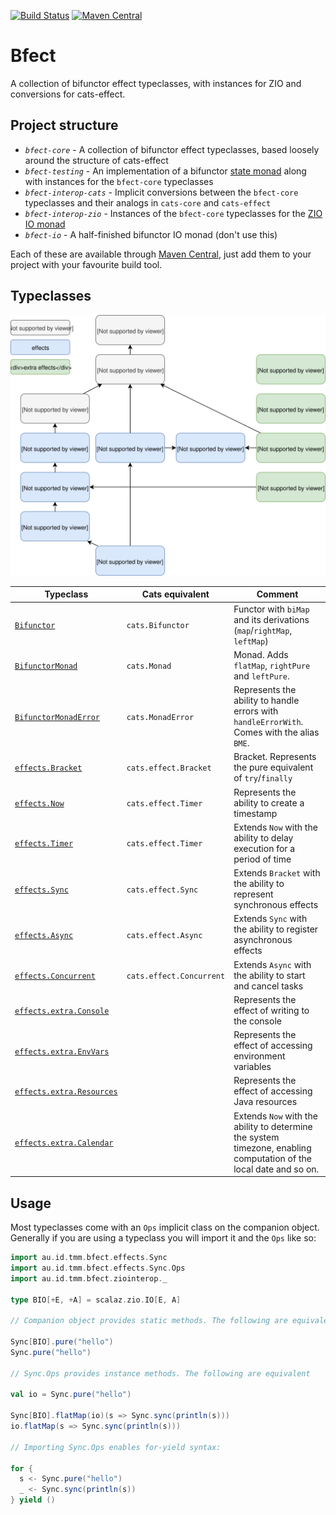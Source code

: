 [![Build Status](https://travis-ci.com/tmccarthy/bfect.svg?branch=master)](https://travis-ci.com/tmccarthy/bfect)
[![Maven Central](https://img.shields.io/maven-central/v/au.id.tmm.bfect/bfect-core_2.12.svg)](https://repo.maven.apache.org/maven2/au/id/tmm/bfect/bfect-core_2.12/)

# Bfect

A collection of bifunctor effect typeclasses, with instances for ZIO and conversions for cats-effect.

## Project structure

* *`bfect-core`* - A collection of bifunctor effect typeclasses, based loosely around the structure of cats-effect
* *`bfect-testing`* - An implementation of a bifunctor [state monad](https://typelevel.org/cats/datatypes/state.html) along with instances for the `bfect-core` typeclasses
* *`bfect-interop-cats`* - Implicit conversions between the `bfect-core` typeclasses and their analogs in `cats-core` and `cats-effect`
* *`bfect-interop-zio`* - Instances of the `bfect-core` typeclasses for the [ZIO IO monad](https://github.com/zio/zio)
* *`bfect-io`* - A half-finished bifunctor IO monad (don't use this)

Each of these are available through [Maven Central](https://repo.maven.apache.org/maven2/au/id/tmm/bfect/), just add them to your project with your favourite build tool.

## Typeclasses

![](typeclass-hierarchy.svg)

Typeclass | Cats equivalent | Comment |
----------|-----------------|---------|
[`Bifunctor`](core/src/main/scala/au/id/tmm/bfect/Bifunctor.scala) | `cats.Bifunctor` | Functor with `biMap` and its derivations (`map`/`rightMap`, `leftMap`) |
[`BifunctorMonad`](core/src/main/scala/au/id/tmm/bfect/BifunctorMonad.scala) | `cats.Monad` | Monad. Adds `flatMap`, `rightPure` and `leftPure`. |
[`BifunctorMonadError`](core/src/main/scala/au/id/tmm/bfect/BifunctorMonadError.scala) | `cats.MonadError` | Represents the ability to handle errors with `handleErrorWith`. Comes with the alias `BME`. |
[`effects.Bracket`](core/src/main/scala/au/id/tmm/bfect/effects/Bracket.scala) | `cats.effect.Bracket` | Bracket. Represents the pure equivalent of `try`/`finally` |
[`effects.Now`](core/src/main/scala/au/id/tmm/bfect/effects/Now.scala) | `cats.effect.Timer` | Represents the ability to create a timestamp |
[`effects.Timer`](core/src/main/scala/au/id/tmm/bfect/effects/Timer.scala) | `cats.effect.Timer` | Extends `Now` with the ability to delay execution for a period of time |
[`effects.Sync`](core/src/main/scala/au/id/tmm/bfect/effects/Sync.scala) | `cats.effect.Sync` | Extends `Bracket` with the ability to represent synchronous effects |
[`effects.Async`](core/src/main/scala/au/id/tmm/bfect/effects/Async.scala) | `cats.effect.Async` | Extends `Sync` with the ability to register asynchronous effects |
[`effects.Concurrent`](core/src/main/scala/au/id/tmm/bfect/effects/Concurrent.scala) | `cats.effect.Concurrent` | Extends `Async` with the ability to start and cancel tasks |
[`effects.extra.Console`](core/src/main/scala/au/id/tmm/bfect/effects/extra/Console.scala) | | Represents the effect of writing to the console |
[`effects.extra.EnvVars`](core/src/main/scala/au/id/tmm/bfect/effects/extra/EnvVars.scala) | | Represents the effect of accessing environment variables |
[`effects.extra.Resources`](core/src/main/scala/au/id/tmm/bfect/effects/extra/Resources.scala) | | Represents the effect of accessing Java resources |
[`effects.extra.Calendar`](core/src/main/scala/au/id/tmm/bfect/effects/extra/Calendar.scala) | | Extends `Now` with the ability to determine the system timezone, enabling computation of the local date and so on. |


## Usage

Most typeclasses come with an `Ops` implicit class on the companion object. Generally if you are using
a typeclass you will import it and the `Ops` like so:

```scala
import au.id.tmm.bfect.effects.Sync
import au.id.tmm.bfect.effects.Sync.Ops
import au.id.tmm.bfect.ziointerop._

type BIO[+E, +A] = scalaz.zio.IO[E, A]

// Companion object provides static methods. The following are equivalent

Sync[BIO].pure("hello")
Sync.pure("hello")

// Sync.Ops provides instance methods. The following are equivalent

val io = Sync.pure("hello")

Sync[BIO].flatMap(io)(s => Sync.sync(println(s)))
io.flatMap(s => Sync.sync(println(s)))

// Importing Sync.Ops enables for-yield syntax:

for {
  s <- Sync.pure("hello")
  _ <- Sync.sync(println(s))
} yield ()
```
